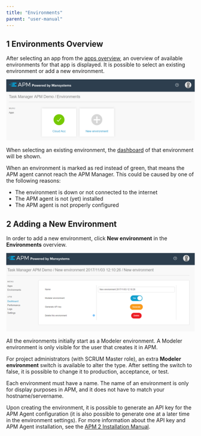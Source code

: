 ```yaml
---
title: "Environments"
parent: "user-manual"
---
```


## 1 Environments Overview

After selecting an app from the [apps overview](apps), an overview of available environments for that app is displayed. It is possible to select an existing environment or add a new environment.

![](attachments/environments.png)

When selecting an existing environment, the [dashboard](dashboard) of that environment will be shown.

When an environment is marked as red instead of green, that means the APM agent cannot reach the APM Manager. This could be caused by one of the following reasons:

* The environment is down or not connected to the internet
* The APM agent is not (yet) installed
* The APM agent is not properly configured

## 2 Adding a New Environment

In order to add a new environment, click **New environment** in the **Environments** overview.

![](attachments/new_environment.png)

All the environments initially start as a Modeler environment. A Modeler environment is only visible for the user that creates it in APM.

For project administrators (with SCRUM Master role), an extra **Modeler environment** switch is available to alter the type. After setting the switch to false, it is possible to change it to production, acceptance, or test.

Each environment must have a name. The name of an environment is only for display purposes in APM, and it does not have to match your hostname/servername.

Upon creating the environment, it is possible to generate an API key for the APM Agent configuration (it is also possible to generate one at a later time in the environment settings). For more information about the API key and APM Agent installation, see the [APM 2 Installation Manual](installation).
